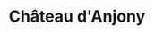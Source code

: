 ---
guid: "1644458ab4a8"
title: "Château d'Anjony"
latlng: "45.054216, 2.478023"
youtubeId: "ahFFpI8NLDA" 
---